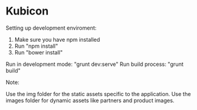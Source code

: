 Kubicon
=======
Setting up development enviroment:

1. Make sure you have npm installed
2. Run "npm install"
3. Run "bower install"

Run in development mode: "grunt dev:serve"
Run build process: "grunt build"

Note:

Use the img folder for the static assets specific to the application.
Use the images folder for dynamic assets like partners and product images.
